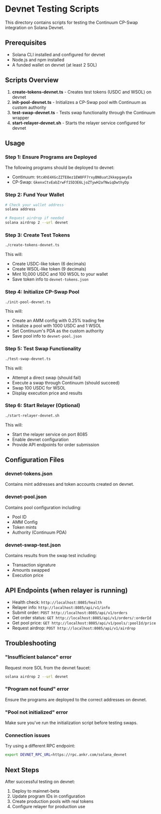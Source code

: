 # Devnet Testing Scripts

This directory contains scripts for testing the Continuum CP-Swap integration on Solana Devnet.

## Prerequisites

- Solana CLI installed and configured for devnet
- Node.js and npm installed
- A funded wallet on devnet (at least 2 SOL)

## Scripts Overview

1. **create-tokens-devnet.ts** - Creates test tokens (USDC and WSOL) on devnet
2. **init-pool-devnet.ts** - Initializes a CP-Swap pool with Continuum as custom authority
3. **test-swap-devnet.ts** - Tests swap functionality through the Continuum wrapper
4. **start-relayer-devnet.sh** - Starts the relayer service configured for devnet

## Usage

### Step 1: Ensure Programs are Deployed

The following programs should be deployed to devnet:
- Continuum: `9tcAhE4XGcZZTE8ez1EW8FF7rxyBN8uat2kkepgaeyEa`
- CP-Swap: `GkenxCtvEabZrwFf15D3E6LjoZTywH2afNwiqDwthyDp`

### Step 2: Fund Your Wallet

```bash
# Check your wallet address
solana address

# Request airdrop if needed
solana airdrop 2 --url devnet
```

### Step 3: Create Test Tokens

```bash
./create-tokens-devnet.ts
```

This will:
- Create USDC-like token (6 decimals)
- Create WSOL-like token (9 decimals)
- Mint 10,000 USDC and 100 WSOL to your wallet
- Save token info to `devnet-tokens.json`

### Step 4: Initialize CP-Swap Pool

```bash
./init-pool-devnet.ts
```

This will:
- Create an AMM config with 0.25% trading fee
- Initialize a pool with 1000 USDC and 1 WSOL
- Set Continuum's PDA as the custom authority
- Save pool info to `devnet-pool.json`

### Step 5: Test Swap Functionality

```bash
./test-swap-devnet.ts
```

This will:
- Attempt a direct swap (should fail)
- Execute a swap through Continuum (should succeed)
- Swap 100 USDC for WSOL
- Display execution price and results

### Step 6: Start Relayer (Optional)

```bash
./start-relayer-devnet.sh
```

This will:
- Start the relayer service on port 8085
- Enable devnet configuration
- Provide API endpoints for order submission

## Configuration Files

### devnet-tokens.json
Contains mint addresses and token accounts created on devnet.

### devnet-pool.json
Contains pool configuration including:
- Pool ID
- AMM Config
- Token mints
- Authority (Continuum PDA)

### devnet-swap-test.json
Contains results from the swap test including:
- Transaction signature
- Amounts swapped
- Execution price

## API Endpoints (when relayer is running)

- Health check: `http://localhost:8085/health`
- Relayer info: `http://localhost:8085/api/v1/info`
- Submit order: `POST http://localhost:8085/api/v1/orders`
- Get order status: `GET http://localhost:8085/api/v1/orders/:orderId`
- Get pool price: `GET http://localhost:8085/api/v1/pools/:poolId/price`
- Request airdrop: `POST http://localhost:8085/api/v1/airdrop`

## Troubleshooting

### "Insufficient balance" error
Request more SOL from the devnet faucet:
```bash
solana airdrop 2 --url devnet
```

### "Program not found" error
Ensure the programs are deployed to the correct addresses on devnet.

### "Pool not initialized" error
Make sure you've run the initialization script before testing swaps.

### Connection issues
Try using a different RPC endpoint:
```bash
export DEVNET_RPC_URL=https://rpc.ankr.com/solana_devnet
```

## Next Steps

After successful testing on devnet:
1. Deploy to mainnet-beta
2. Update program IDs in configuration
3. Create production pools with real tokens
4. Configure relayer for production use